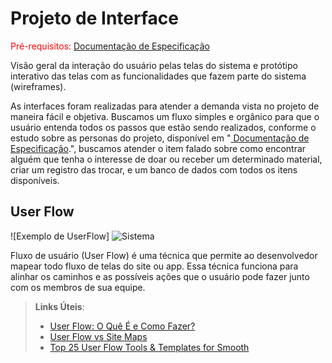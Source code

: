 
# Projeto de Interface

<span style="color:red">Pré-requisitos: <a href="2-Especificação do Projeto.md"> Documentação de Especificação</a></span>

Visão geral da interação do usuário pelas telas do sistema e protótipo interativo das telas com as funcionalidades que fazem parte do sistema (wireframes).

As interfaces foram realizadas para atender a demanda vista no projeto de maneira fácil e objetiva.
Buscamos um fluxo simples e orgânico para que o usuário entenda todos os passos que estão sendo realizados, conforme o estudo sobre as personas do projeto, disponível em "<a href="2-Especificação do Projeto.md"> Documentação de Especificação</a>.", buscamos atender o item falado sobre como encontrar alguém que tenha o interesse de doar ou receber um determinado material, criar um registro das trocar, e um banco de dados com todos os itens disponíveis.

## User Flow

![Exemplo de UserFlow] ![Sistema](https://user-images.githubusercontent.com/101149223/164564975-da761093-4d91-4466-be8b-8a804f1b0e6e.PNG)


Fluxo de usuário (User Flow) é uma técnica que permite ao desenvolvedor mapear todo fluxo de telas do site ou app. Essa técnica funciona para alinhar os caminhos e as possíveis ações que o usuário pode fazer junto com os membros de sua equipe.

> **Links Úteis**:
> - [User Flow: O Quê É e Como Fazer?](https://medium.com/7bits/fluxo-de-usu%C3%A1rio-user-flow-o-que-%C3%A9-como-fazer-79d965872534)
> - [User Flow vs Site Maps](http://designr.com.br/sitemap-e-user-flow-quais-as-diferencas-e-quando-usar-cada-um/)
> - [Top 25 User Flow Tools & Templates for Smooth](https://www.mockplus.com/blog/post/user-flow-tools)


